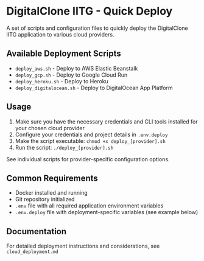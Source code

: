 # DigitalClone IITG - Quick Deploy

A set of scripts and configuration files to quickly deploy the DigitalClone IITG application to various cloud providers.

## Available Deployment Scripts

- `deploy_aws.sh` - Deploy to AWS Elastic Beanstalk
- `deploy_gcp.sh` - Deploy to Google Cloud Run
- `deploy_heroku.sh` - Deploy to Heroku
- `deploy_digitalocean.sh` - Deploy to DigitalOcean App Platform

## Usage

1. Make sure you have the necessary credentials and CLI tools installed for your chosen cloud provider
2. Configure your credentials and project details in `.env.deploy`
3. Make the script executable: `chmod +x deploy_[provider].sh`
4. Run the script: `./deploy_[provider].sh`

See individual scripts for provider-specific configuration options.

## Common Requirements

- Docker installed and running
- Git repository initialized
- `.env` file with all required application environment variables
- `.env.deploy` file with deployment-specific variables (see example below)

## Documentation

For detailed deployment instructions and considerations, see `cloud_deployment.md`
